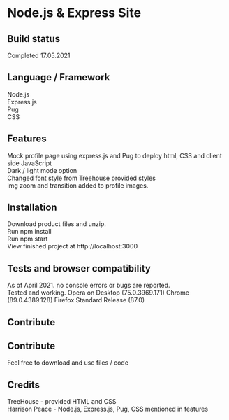 ## <h1>Node.js & Express Site</h1>
##

## Build status
Completed 17.05.2021<br>

## Language / Framework
Node.js<br>
Express.js<br>
Pug<br>
CSS<br>

## Features
Mock profile page using express.js and Pug to deploy html, CSS and client side JavaScript<br>
Dark / light mode option<br>
Changed font style from Treehouse provided styles<br>
img zoom and transition added to profile images. <br>

## Installation
Download product files and unzip. <br>
Run npm install <br>
Run npm start <br>
View finished project at http://localhost:3000 <br>

## Tests and browser compatibility
As of April 2021. no console errors or bugs are reported.<br>
Tested and working. Opera on Desktop (75.0.3969.171) Chrome (89.0.4389.128) Firefox Standard Release (87.0)

## Contribute

## Contribute
Feel free to download and use files / code 

## Credits
TreeHouse - provided HTML and CSS<br>
Harrison Peace - Node.js, Express.js, Pug, CSS mentioned in features

